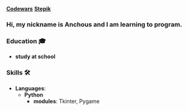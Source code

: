 [**Codewars**](https://www.codewars.com/users/Anchous)
[**Stepik**](https://stepik.org/users/151808975)

### Hi, my nickname is Anchous and I am learning to program.


### Education 🎓
- **study at school**

### Skills 🛠️
- **Languages**: 
  - **Python**
    - **modules**: Tkinter, Pygame
